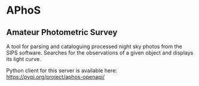 # APhoS
## Amateur Photometric Survey
A tool for parsing and cataloguing processed night sky photos from the SIPS software. Searches for the observations of a given object and displays its light curve.

Python client for this server is available here: https://pypi.org/project/aphos-openapi/
